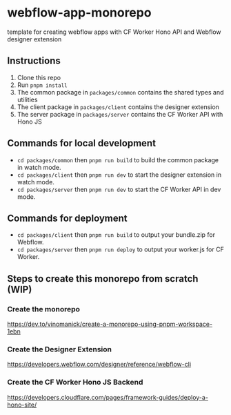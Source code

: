 # webflow-app-monorepo

template for creating webflow apps with CF Worker Hono API and Webflow designer extension

## Instructions

1. Clone this repo
2. Run `pnpm install`
3. The common package in `packages/common` contains the shared types and utilities
4. The client package in `packages/client` contains the designer extension
5. The server package in `packages/server` contains the CF Worker API with Hono JS

## Commands for local development

- `cd packages/common` then `pnpm run build` to build the common package in watch mode.
- `cd packages/client` then `pnpm run dev` to start the designer extension in watch mode.
- `cd packages/server` then `pnpm run dev` to start the CF Worker API in dev mode.

## Commands for deployment

- `cd packages/client` then `pnpm run build` to output your bundle.zip for Webflow.
- `cd packages/server` then `pnpm run deploy` to output your worker.js for CF Worker.

## Steps to create this monorepo from scratch (WIP)

### Create the monorepo

https://dev.to/vinomanick/create-a-monorepo-using-pnpm-workspace-1ebn

### Create the Designer Extension

https://developers.webflow.com/designer/reference/webflow-cli

### Create the CF Worker Hono JS Backend

https://developers.cloudflare.com/pages/framework-guides/deploy-a-hono-site/
